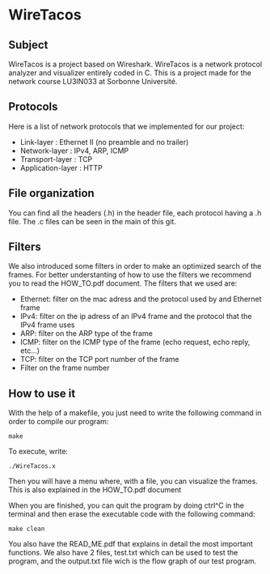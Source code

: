 # WireTacos

## Subject
WireTacos is a project based on Wireshark. WireTacos is a network protocol analyzer and visualizer entirely coded in C. This is a project made for the network course LU3IN033 at Sorbonne Université.

## Protocols
Here is a list of network protocols that we implemented for our project:
  - Link-layer : Ethernet II (no preamble and no trailer)
  - Network-layer : IPv4, ARP, ICMP
  - Transport-layer : TCP
  - Application-layer : HTTP

## File organization
You can find all the headers (.h) in the header file, each protocol having a .h file. The .c files can be seen in the main of this git.

## Filters
We also introduced some filters in order to make an optimized search of the frames. For better understanting of how to use the filters we recommend you to read the HOW_TO.pdf document. The filters that we used are:
  - Ethernet: filter on the mac adress and the protocol used by and Ethernet frame
  - IPv4: filter on the ip adress of an IPv4 frame and the protocol that the IPv4 frame uses
  - ARP: filter on the ARP type of the frame
  - ICMP: filter on the ICMP type of the frame (echo request, echo reply, etc...)
  - TCP: filter on the TCP port number of the frame
  - Filter on the frame number

## How to use it
With the help of a makefile, you just need to write the following command in order to compile our program:
```
make
```
To execute, write:
```
./WireTacos.x
```
Then you will have a menu where, with a file, you can visualize the frames. This is also explained in the  HOW_TO.pdf document

When you are finished, you can quit the program by doing ctrl^C in the terminal and then erase the executable code with the following command:
```
make clean
```
You also have the READ_ME.pdf that explains in detail the most important functions.
We also have 2 files, test.txt which can be used to test the program, and the output.txt file wich is the flow graph of our test program.
